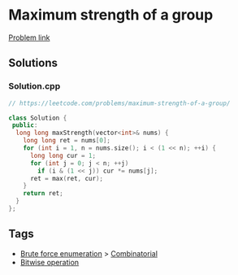 # Maximum strength of a group

[Problem link](https://leetcode.com/problems/maximum-strength-of-a-group/)

## Solutions


### Solution.cpp
```cpp
// https://leetcode.com/problems/maximum-strength-of-a-group/

class Solution {
 public:
  long long maxStrength(vector<int>& nums) {
    long long ret = nums[0];
    for (int i = 1, n = nums.size(); i < (1 << n); ++i) {
      long long cur = 1;
      for (int j = 0; j < n; ++j)
        if (i & (1 << j)) cur *= nums[j];
      ret = max(ret, cur);
    }
    return ret;
  }
};
```
## Tags

* [Brute force enumeration](/Collections/brute-force-enumeration.md#brute-force-enumeration) > [Combinatorial](/Collections/brute-force-enumeration.md#combinatorial)
* [Bitwise operation](/Collections/bitwise-operation.md#bitwise-operation)
